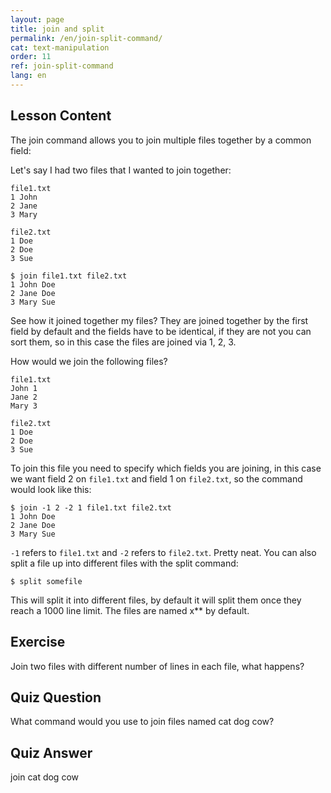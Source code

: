 ```yaml
---
layout: page
title: join and split
permalink: /en/join-split-command/
cat: text-manipulation
order: 11
ref: join-split-command
lang: en
---
```


## Lesson Content

The join command allows you to join multiple files together by a common field: 

Let's say I had two files that I wanted to join together:
```
file1.txt
1 John
2 Jane
3 Mary

file2.txt
1 Doe
2 Doe
3 Sue

$ join file1.txt file2.txt
1 John Doe
2 Jane Doe
3 Mary Sue
```

See how it joined together my files? They are joined together by the first field by default and the fields have to be identical, if they are not you can sort them, so in this case the files are joined via 1, 2, 3. 

How would we join the following files? 

```
file1.txt
John 1
Jane 2
Mary 3

file2.txt
1 Doe
2 Doe
3 Sue
```

To join this file you need to specify which fields you are joining, in this case we want field 2 on `file1.txt` and field 1 on `file2.txt`, so the command would look like this:

```
$ join -1 2 -2 1 file1.txt file2.txt
1 John Doe
2 Jane Doe
3 Mary Sue
```

`-1` refers to `file1.txt` and `-2` refers to `file2.txt`. Pretty neat. You can also split a file up into different files with the split command: 

`$ split somefile`

This will split it into different files, by default it will split them once they reach a 1000 line limit. The files are named x** by default.

## Exercise

Join two files with different number of lines in each file, what happens?

## Quiz Question

What command would you use to join files named cat dog cow?

## Quiz Answer

join cat dog cow
